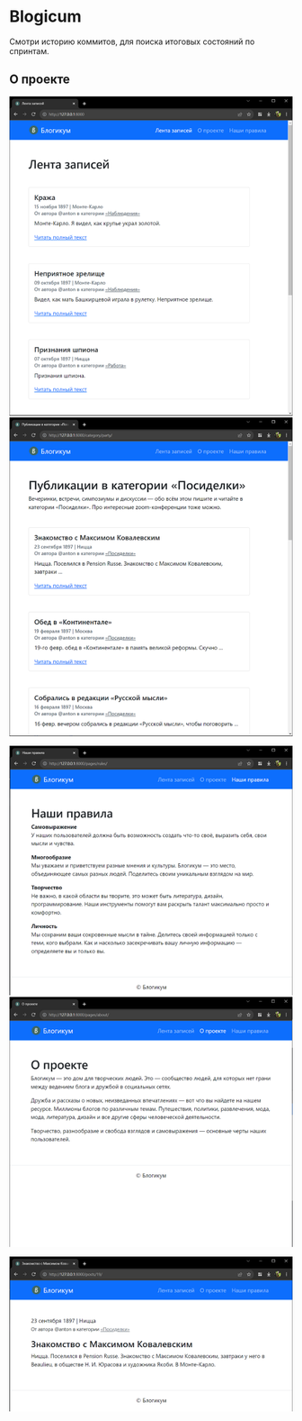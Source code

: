 # Blogicum
Смотри историю коммитов, для поиска итоговых состояний по спринтам.

## О проекте
![Главная страница](images4readme/main.png) ![Страница категории](images4readme/category.png)

![Правила](images4readme/rules.png) ![О проекте](images4readme/about.png)

![Пост](images4readme/post.png)